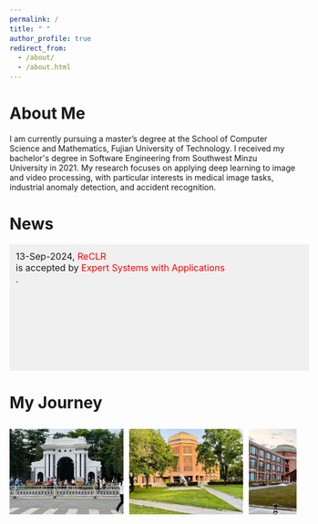 ```yaml
---
permalink: /
title: " "
author_profile: true
redirect_from: 
  - /about/
  - /about.html
---
```


About Me
=
I am currently pursuing a master’s degree at the School of Computer Science and Mathematics, Fujian University of Technology. I received my bachelor's degree in Software Engineering from Southwest Minzu University in 2021. My research focuses on applying deep learning to image and video processing, with particular interests in medical image tasks, industrial anomaly detection, and accident recognition.

News
=
<div style="height: 200px; width: 100%; overflow-y: scroll; border: 1px solid transparent; background-color: #f0f0f0; padding: 10px;font-size: 16px;">
    13-Sep-2024, <span style="color: red;">ReCLR</span><br> is accepted by <span style="color: red;">Expert Systems with Applications</span><br>.
</div>


My Journey
=
<style>
  .carousel-container {
    display: flex;
    overflow-x: auto;
    scroll-snap-type: x mandatory;
    gap: 10px; /* 图片之间的间隔 */
    padding: 10px; /* 外边距 */
    scrollbar-width: thin; /* Firefox 自定义滚动条宽度 */
    scrollbar-color: rgba(136, 136, 136, 0.5) rgba(221, 221, 221, 0.5); /* Firefox 自定义滚动条颜色 */
  }

  .carousel-container img {
    flex: 0 0 auto;
    width: 200px; /* 图片宽度 */
    height: 150px; /* 图片高度 */
    object-fit: cover; /* 保持图片比例 */
    scroll-snap-align: start;
  }

  /* Chrome, Safari 和 Opera */
  .carousel-container::-webkit-scrollbar {
    width: 8px; /* 滚动条宽度 */
  }

  .carousel-container::-webkit-scrollbar-track {
    background: rgba(221, 221, 221, 0.5); /* 滚动条背景透明度 */
  }

  .carousel-container::-webkit-scrollbar-thumb {
    background: rgba(136, 136, 136, 0.5); /* 滚动条颜色透明度 */
    border-radius: 4px; /* 滚动条圆角 */
  }

  .carousel-container::-webkit-scrollbar-thumb:hover {
    background: rgba(85, 85, 85, 0.5); /* 滚动条悬停颜色透明度 */
  }
</style>

<div class="carousel-container">
  <img src="images/pic1.jpg" alt="Photo 1" />
  <img src="images/pic2.jpg" alt="Photo 2" />
  <img src="images/pic3.jpg" alt="Photo 3" />
  <img src="images/pic4.jpg" alt="Photo 4" />
  <img src="images/pic5.jpg" alt="Photo 5" />
  <img src="images/pic6.jpg" alt="Photo 6" />
  <img src="images/pic7.jpg" alt="Photo 7" />
  <img src="images/pic8.jpg" alt="Photo 8" />
  <img src="images/pic9.jpg" alt="Photo 9" />
  <img src="images/pic10.jpg" alt="Photo 10" />
  <img src="images/pic11.jpg" alt="Photo 11" />
</div>
